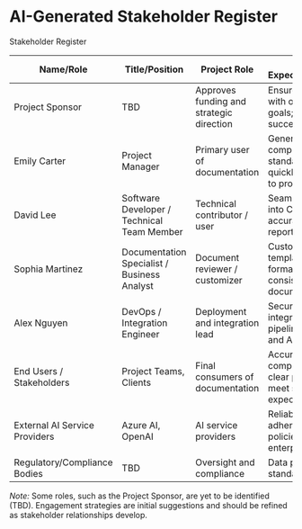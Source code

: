 # AI-Generated Stakeholder Register

Stakeholder Register

| **Name/Role**                     | **Title/Position**             | **Project Role**                     | **Key Expectations/Interests**                                                                 | **Influence Level** | **Engagement Strategy**                 | **Classification**          |
|----------------------------------|------------------------------|-------------------------------------|------------------------------------------------------------------------------------------------|---------------------|----------------------------------------|------------------------------|
| Project Sponsor                  | TBD                          | Approves funding and strategic direction | Ensure project aligns with organizational goals; oversight of success criteria             | High                | Manage Closely                        | External/Internal: Internal; Supporter |
| Emily Carter                     | Project Manager              | Primary user of documentation         | Generate comprehensive, standardized plans quickly; customization to project needs        | High                | Manage Closely                        | Internal; Supporter        |
| David Lee                        | Software Developer / Technical Team Member | Technical contributor / user | Seamless integration into CLI workflows; accurate technical reports                        | Medium              | Consult Regularly                     | Internal; Supporter        |
| Sophia Martinez                  | Documentation Specialist / Business Analyst | Document reviewer / customizer | Customizable templates; export formats; clarity and consistency in documents               | Medium              | Consult Regularly                     | Internal; Supporter        |
| Alex Nguyen                      | DevOps / Integration Engineer | Deployment and integration lead | Secure, scalable integration into CI/CD pipelines; API security and Azure deployment       | Medium              | Manage Closely                        | Internal; Supporter        |
| End Users / Stakeholders         | Project Teams, Clients       | Final consumers of documentation     | Accurate, comprehensive, and clear project artifacts; meet stakeholder expectations     | Low to Medium       | Keep Informed                         | External; Neutral         |
| External AI Service Providers    | Azure AI, OpenAI             | AI service providers                 | Reliable API access; adherence to usage policies; support for enterprise needs           | Low                 | Keep Informed                         | External; Supporter       |
| Regulatory/Compliance Bodies     | TBD                          | Oversight and compliance             | Data privacy, security standards compliance                                                 | Low                 | Keep Informed                         | External; Neutral         |

*Note:* Some roles, such as the Project Sponsor, are yet to be identified (TBD). Engagement strategies are initial suggestions and should be refined as stakeholder relationships develop.